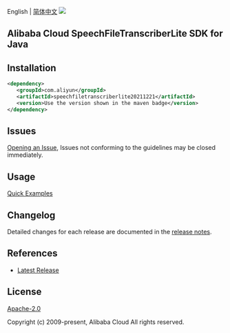English | [简体中文](README-CN.md)
![](https://aliyunsdk-pages.alicdn.com/icons/AlibabaCloud.svg)

## Alibaba Cloud SpeechFileTranscriberLite SDK for Java

## Installation

```xml
<dependency>
   <groupId>com.aliyun</groupId>
   <artifactId>speechfiletranscriberlite20211221</artifactId>
   <version>Use the version shown in the maven badge</version>
</dependency>
```

## Issues
[Opening an Issue](https://github.com/aliyun/alibabacloud-java-sdk/issues/new), Issues not conforming to the guidelines may be closed immediately.

## Usage
[Quick Examples](https://github.com/aliyun/alibabacloud-java-sdk/blob/master/docs/0-Examples-EN.md#quick-examples)

## Changelog
Detailed changes for each release are documented in the [release notes](./ChangeLog.txt).

## References
* [Latest Release](https://github.com/aliyun/alibabacloud-java-sdk/)

## License
[Apache-2.0](http://www.apache.org/licenses/LICENSE-2.0)

Copyright (c) 2009-present, Alibaba Cloud All rights reserved.